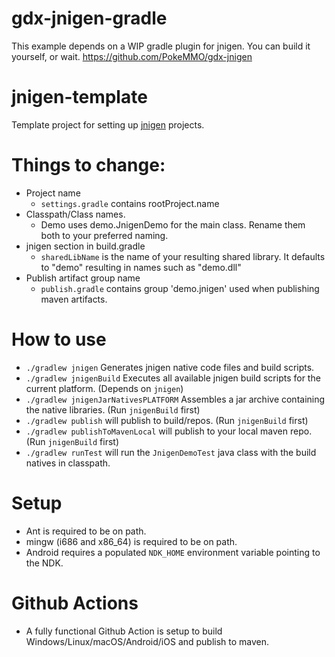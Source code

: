 # gdx-jnigen-gradle

This example depends on a WIP gradle plugin for jnigen. You can build it yourself, or wait. https://github.com/PokeMMO/gdx-jnigen

# jnigen-template

Template project for setting up [jnigen](https://github.com/libgdx/libgdx/wiki/jnigen) projects.

# Things to change:

* Project name
  - `settings.gradle` contains rootProject.name
* Classpath/Class names.
  - Demo uses demo.JnigenDemo for the main class. Rename them both to your preferred naming.
* jnigen section in build.gradle
  - `sharedLibName` is the name of your resulting shared library. It defaults to "demo" resulting in names such as "demo.dll"
* Publish artifact group name
  - `publish.gradle` contains group 'demo.jnigen' used when publishing maven artifacts.

# How to use

- `./gradlew jnigen` Generates jnigen native code files and build scripts.
- `./gradlew jnigenBuild` Executes all available jnigen build scripts for the current platform. (Depends on `jnigen`)
- `./gradlew jnigenJarNativesPLATFORM` Assembles a jar archive containing the native libraries. (Run `jnigenBuild` first)
- `./gradlew publish` will publish to build/repos. (Run `jnigenBuild` first)
- `./gradlew publishToMavenLocal` will publish to your local maven repo. (Run `jnigenBuild` first)
- `./gradlew runTest` will run the `JnigenDemoTest` java class with the build natives in classpath.

# Setup

- Ant is required to be on path.
- mingw (i686 and x86_64) is required to be on path.
- Android requires a populated `NDK_HOME` environment variable pointing to the NDK.

# Github Actions

- A fully functional Github Action is setup to build Windows/Linux/macOS/Android/iOS and publish to maven.
